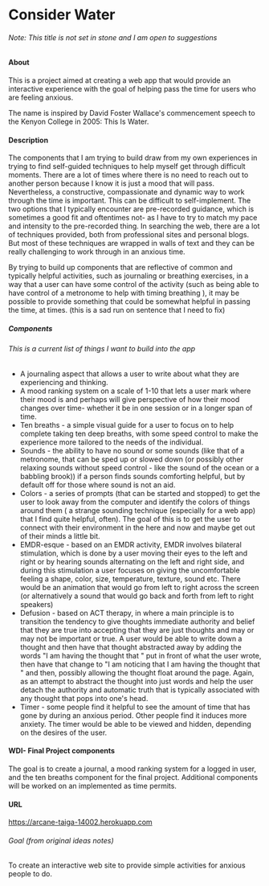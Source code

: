 # Consider Water
###### Note: This title is not set in stone and I am open to suggestions

#### About
 This is a project aimed at creating a web app that would provide an interactive experience with the goal of helping pass the time for users who are feeling anxious.

 The name is inspired by David Foster Wallace's commencement speech to the Kenyon College in 2005: This Is Water.


#### Description
  The components that I am trying to build draw from my own experiences in trying to find self-guided techniques to help myself get through difficult moments.  There are a lot of times where there is no need to reach out to another person because I know it is just a mood that will pass. Nevertheless, a constructive, compassionate and dynamic way to work through the time is important. This can be difficult to self-implement. The two options that I typically encounter are pre-recorded guidance, which is sometimes a good fit and oftentimes not- as I have to try to match my pace and intensity to the pre-recorded thing. In searching the web, there are a lot of techniques provided, both from professional sites and personal blogs. But most of these techniques are wrapped in walls of text and they can be really challenging to work through in an anxious time.  

  By trying to build up components that are reflective of common and typically helpful activities, such as journaling or breathing exercises, in a way that a user can have some control of the activity (such as being able to have control of a metronome to help with timing breathing ), it may be possible to provide something that could be somewhat helpful in passing the time, at times. (this is a sad run on sentence that I need to fix)

##### Components

###### This is a current list of things I want to build into the app

 - A journaling aspect that allows a user to write about what they are experiencing and thinking.
 - A mood ranking system on a scale of 1-10 that lets a user mark where their mood is and perhaps will give perspective of how their mood changes over time- whether it be in one session or in a longer span of time.
 - Ten breaths - a simple visual guide for a user to focus on to help complete taking ten deep breaths, with some speed control to make the experience more tailored to the needs of the individual.
 - Sounds - the ability to have no sound or some sounds (like that of a metronome, that can be sped up or slowed down (or possibly other relaxing sounds without speed control - like the sound of the ocean or a babbling brook)) if a person finds sounds comforting helpful, but by default off for those where sound is not an aid.
 - Colors - a series of prompts (that can be started and stopped) to get the user to look away from the computer and identify the colors of things around them ( a strange sounding technique (especially for a web app) that I find quite helpful, often). The goal of this is to get the user to connect with their environment in the here and now and maybe get out of their minds a little bit. 
 - EMDR-esque - based on an EMDR activity, EMDR involves bilateral stimulation, which is done by a user moving their eyes to the left and right or by hearing sounds alternating on the left and right side, and during this stimulation a user focuses on giving the uncomfortable feeling a shape, color, size, temperature, texture, sound etc. There would be an animation that would go from left to right across the screen (or alternatively a sound that would go back and forth from left to right speakers)
 - Defusion - based on ACT therapy, in where a main principle is to transition the tendency to give thoughts immediate authority and belief that they are true into accepting that they are just thoughts and may or may not be important or true. A user would be able to write down a thought and then have that thought abstracted away by adding the words "I am having the thought that " put in front of what the user wrote, then have that change to "I am noticing that I am having the thought that " and then, possibly allowing the thought float around the page. Again, as an attempt to abstract the thought into just words and help the user detach the authority and automatic truth that is typically associated with any thought that pops into one's head.
 - Timer - some people find it helpful to see the amount of time that has gone by during an anxious period. Other people find it induces more anxiety. The timer would be able to be viewed and hidden, depending on the desires of the user.

#### WDI- Final Project components
 The goal is to create a journal, a mood ranking system for a logged in user, and the ten breaths component for the final project. Additional components will be worked on an implemented as time permits.

#### URL
https://arcane-taiga-14002.herokuapp.com

###### Goal (from original ideas notes)
To create an interactive web site to provide simple activities for anxious people to do.
